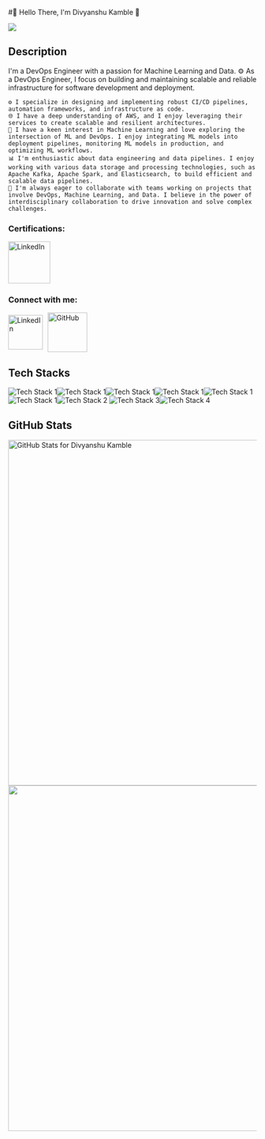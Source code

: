 #👋 Hello There, I'm Divyanshu Kamble 👋

![](https://media.tenor.com/exuPwTTU-FwAAAAC/key-click-typing.gif)

## Description
I'm a DevOps Engineer with a passion for Machine Learning and Data. ⚙️ As a DevOps Engineer, I focus on building and maintaining scalable and reliable infrastructure for software development and deployment.

    ⚙️ I specialize in designing and implementing robust CI/CD pipelines, automation frameworks, and infrastructure as code.
    🌐 I have a deep understanding of AWS, and I enjoy leveraging their services to create scalable and resilient architectures.
    🤖 I have a keen interest in Machine Learning and love exploring the intersection of ML and DevOps. I enjoy integrating ML models into deployment pipelines, monitoring ML models in production, and optimizing ML workflows.
    📊 I'm enthusiastic about data engineering and data pipelines. I enjoy working with various data storage and processing technologies, such as Apache Kafka, Apache Spark, and Elasticsearch, to build efficient and scalable data pipelines.
    👯 I'm always eager to collaborate with teams working on projects that involve DevOps, Machine Learning, and Data. I believe in the power of interdisciplinary collaboration to drive innovation and solve complex challenges.

### Certifications:
<!-- Container -->
<div style="display: flex; align-items: center;">
<!-- LinkedIn -->
  <a href="https://www.credly.com/badges/b68b19aa-707e-48fd-9939-9fcabe7a4d26/public_url" target="_blank">
    <img alt="LinkedIn" width="85" src="https://images.credly.com/size/680x680/images/85b9cfc4-257a-4742-878c-4f7ab4a2631b/image.png" />
  </a>


</div>

### Connect with me:
<!-- Container -->
<div style="display: flex; align-items: center;">

  <!-- LinkedIn -->
  <a href="https://www.linkedin.com/in/divyanshu-kamble/" target="_blank">
    <img alt="LinkedIn" width="70" src="https://static-00.iconduck.com/assets.00/linkedin-icon-512x512-vkm0drb1.png" />
  </a>

  <!-- GitHub -->
  <a href="https://github.com/divyanshu-kamble">
    <img alt="GitHub" width="80" src="https://img.icons8.com/?size=512&id=62856&format=png" style="margin-left: 10px;" />
  </a>

</div>

## Tech Stacks

![Tech Stack 1](https://img.icons8.com/?size=100&id=13441&format=png)![Tech Stack 1](https://img.icons8.com/?size=100&id=39292&format=png)![Tech Stack 1](https://img.icons8.com/?size=100&id=kEkT1u7zTDk5&format=png)![Tech Stack 1](https://img.icons8.com/?size=100&id=iGCCE2iEmh2u&format=png)![Tech Stack 1](https://img.icons8.com/?size=100&id=22813&format=png)![Tech Stack 1](https://upload.wikimedia.org/wikipedia/commons/thumb/3/39/Kubernetes_logo_without_workmark.svg/95px-Kubernetes_logo_without_workmark.svg.png)![Tech Stack 2](https://img.icons8.com/?size=100&id=9MJf0ngDwS8z&format=png) ![Tech Stack 3](https://img.icons8.com/?size=100&id=17842&format=png)![Tech Stack 4](https://img.icons8.com/?size=100&id=33039&format=png)


## GitHub Stats

<img src="https://github-readme-stats.vercel.app/api?username=divyanshu-kamble&show_icons=true&include_all_commits=true&count_private=true&theme=jolly&layout=compact" alt="GitHub Stats for Divyanshu Kamble" width="700">

<img src="https://github-readme-streak-stats.herokuapp.com?user=divyanshu-kamble&theme=jolly" width="700">
